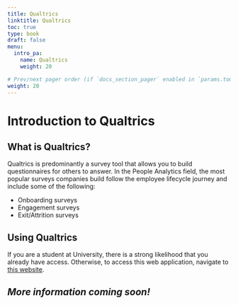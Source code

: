 ```yaml
---
title: Qualtrics
linktitle: Qualtrics
toc: true
type: book
draft: false
menu:
  intro_pa:
    name: Qualtrics
    weight: 20

# Prev/next pager order (if `docs_section_pager` enabled in `params.toml`)
weight: 20
---
```


# Introduction to Qualtrics

## What is Qualtrics?

Qualtrics is predominantly a survey tool that allows you to build questionnaires for others to answer. In the People Analytics field, the most popular surveys companies build follow the employee lifecycle journey and include some of the following:
- Onboarding surveys
- Engagement surveys
- Exit/Attrition surveys

## Using Qualtrics

If you are a student at University, there is a strong likelihood that you already have access. Otherwise, to access this web application, navigate to [this website](https://www.qualtrics.com/free-account/?utm_lp=nav-sticky-banner). 

## *More information coming soon!*